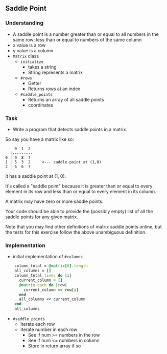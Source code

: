## Saddle Point

### Understanding
- A saddle point is a number greater than or equal to all numbers in the same row; less than or equal to numbers of the same column
- x value is a row
- y value is a column
- `Matrix` class
  + `initialize`
    * takes a string
    * String represents a matrix
  + `#rows`
    * Getter
    * Returns rows at an index
  + `#saddle_points`
    * Returns an array of all saddle points
    * coordinates

### Task
- Write a program that detects saddle points in a matrix.

So say you have a matrix like so:

```
    0  1  2
  |---------
0 | 9  8  7
1 | 5  3  2     <--- saddle point at (1,0)
2 | 6  6  7
```

It has a saddle point at (1, 0).

It's called a "saddle point" because it is greater than or equal to every element in its row and less than or equal to every element in its column.

A matrix may have zero or more saddle points.

Your code should be able to provide the (possibly empty) list of all the saddle points for any given matrix.

Note that you may find other definitions of matrix saddle points online, but the tests for this exercise follow the above unambiguous definition.

### Implementation
- initial implementation of `#columns`

```ruby
    column_total = @matrix[0].length
    all_columns = []
    column_total.times do |i|
      current_column = []
      @matrix.each do |row|
        current_column << row[i]
      end
      all_columns << current_column
    end
    all_columns
```
- `#saddle_points`
  + Iterate each row
  + Iterate number in each row
    * See if num >= numbers in the row
    * See if num <= numbers in column
    * Store in return array if so
